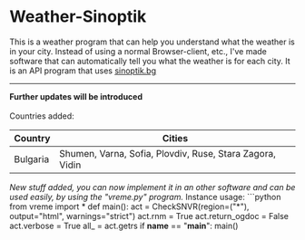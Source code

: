 # Weather-Sinoptik
This is a weather program that can help you understand what the weather is in your city. Instead of using a normal Browser-client, etc., I've made software that can automatically tell you what the weather is for each city. It is an API program that uses <a href="sinoptki.bg"> <u> sinoptik.bg </u> </a> <hr> <b> Further updates will be introduced </b><br><br>
Countries added:

| Country     | Cities                                                   |
| ----------- | -------------------------------------------------------- |
| Bulgaria    | Shumen, Varna, Sofia, Plovdiv, Ruse, Stara Zagora, Vidin |


*New stuff added, you can now implement it in an other software and can be used easily, by using the "vreme.py" program.*
Instance usage: ```python
from vreme import * 
def main():
    act = CheckSNVR(region=("*"), output="html", warnings="strict") 
    act.rnm = True
    act.return_ogdoc = False
    act.verbose = True
    all_ = act.getrs
if __name__ == "__main__":
    main()
```    
